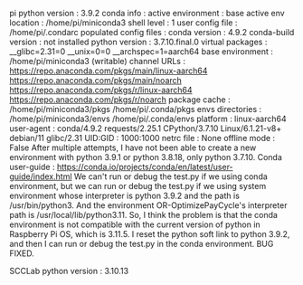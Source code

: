 pi python version : 3.9.2
conda info :
     active environment : base
    active env location : /home/pi/miniconda3
            shell level : 1
       user config file : /home/pi/.condarc
 populated config files : 
          conda version : 4.9.2
    conda-build version : not installed
         python version : 3.7.10.final.0
       virtual packages : __glibc=2.31=0
                          __unix=0=0
                          __archspec=1=aarch64
       base environment : /home/pi/miniconda3  (writable)
           channel URLs : https://repo.anaconda.com/pkgs/main/linux-aarch64
                          https://repo.anaconda.com/pkgs/main/noarch
                          https://repo.anaconda.com/pkgs/r/linux-aarch64
                          https://repo.anaconda.com/pkgs/r/noarch
          package cache : /home/pi/miniconda3/pkgs
                          /home/pi/.conda/pkgs
       envs directories : /home/pi/miniconda3/envs
                          /home/pi/.conda/envs
               platform : linux-aarch64
             user-agent : conda/4.9.2 requests/2.25.1 CPython/3.7.10 Linux/6.1.21-v8+ debian/11 glibc/2.31
                UID:GID : 1000:1000
             netrc file : None
           offline mode : False
After multiple attempts, I have not been able to create a new environment with python 3.9.1 or python 3.8.18, only python 3.7.10.
Conda user-guide : https://conda.io/projects/conda/en/latest/user-guide/index.html
We can't run or debug the test.py if we using conda environment, but we can run or debug the test.py if we using system environment 
whose interpreter is python 3.9.2 and the path is /usr/bin/python3. And the environment OR-OptimizePayCycle's interpreter path is /usr/local/lib/python3.11.
So, I think the problem is that the conda environment is not compatible with the current version of python in Raspberry Pi OS,
which is 3.11.5.
I reset the python soft link to python 3.9.2, and then I can run or debug the test.py in the conda environment. BUG FIXED.

SCCLab python version : 3.10.13


